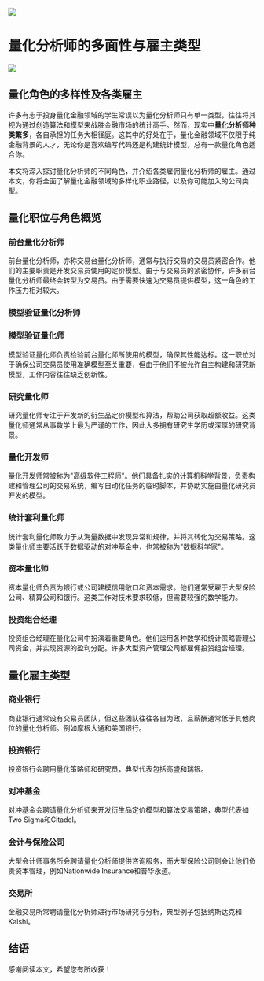 ![](https://fastly.jsdelivr.net/gh/bucketio/img11@main/2024/10/21/1729466068183-23134fce-3131-4262-b18c-f378d71af4f6.gif)

# 量化分析师的多面性与雇主类型
![](https://fastly.jsdelivr.net/gh/bucketio/img9@main/2024/10/20/1729465031968-b3c8959e-1d37-4b8a-91b1-b0b0dfe25143.png)

## 量化角色的多样性及各类雇主

许多有志于投身量化金融领域的学生常误以为量化分析师只有单一类型，往往将其视为通过创造算法和模型来战胜金融市场的统计高手。然而，现实中**量化分析师种类繁多**，各自承担的任务大相径庭。这其中的好处在于，量化金融领域不仅限于纯金融背景的人才，无论你是喜欢编写代码还是构建统计模型，总有一款量化角色适合你。

本文将深入探讨量化分析师的不同角色，并介绍各类雇佣量化分析师的雇主。通过本文，你将全面了解量化金融领域的多样化职业路径，以及你可能加入的公司类型。

## 量化职位与角色概览

### 前台量化分析师

前台量化分析师，亦称交易台量化分析师，通常与执行交易的交易员紧密合作。他们的主要职责是开发交易员使用的定价模型。由于与交易员的紧密协作，许多前台量化分析师最终会转型为交易员。由于需要快速为交易员提供模型，这一角色的工作压力相对较大。

### 模型验证量化分析师
### 模型验证量化师

模型验证量化师负责检验前台量化师所使用的模型，确保其性能达标。这一职位对于确保公司交易员使用准确模型至关重要，但由于他们不被允许自主构建和研究新模型，工作内容往往缺乏创新性。

### 研究量化师

研究量化师专注于开发新的衍生品定价模型和算法，帮助公司获取超额收益。这类量化师通常从事数学上最为严谨的工作，因此大多拥有研究生学历或深厚的研究背景。

### 量化开发师

量化开发师常被称为"高级软件工程师"。他们具备扎实的计算机科学背景，负责构建和管理公司的交易系统，编写自动化任务的临时脚本，并协助实施由量化研究员开发的模型。

### 统计套利量化师

统计套利量化师致力于从海量数据中发现异常和规律，并将其转化为交易策略。这类量化师主要活跃于数据驱动的对冲基金中，也常被称为"数据科学家"。

### 资本量化师

资本量化师负责为银行或公司建模信用敞口和资本需求。他们通常受雇于大型保险公司、精算公司和银行。这类工作对技术要求较低，但需要较强的数学能力。

### 投资组合经理

投资组合经理在量化公司中扮演着重要角色。他们运用各种数学和统计策略管理公司资金，并实现资源的盈利分配。许多大型资产管理公司都雇佣投资组合经理。

## 量化雇主类型

### 商业银行
商业银行通常设有交易员团队，但这些团队往往各自为政，且薪酬通常低于其他岗位的量化分析师。例如摩根大通和美国银行。

### 投资银行

投资银行会聘用量化策略师和研究员，典型代表包括高盛和瑞银。

### 对冲基金

对冲基金会聘请量化分析师来开发衍生品定价模型和算法交易策略，典型代表如Two Sigma和Citadel。

### 会计与保险公司

大型会计师事务所会聘请量化分析师提供咨询服务，而大型保险公司则会让他们负责资本管理，例如Nationwide Insurance和普华永道。

### 交易所

金融交易所常聘请量化分析师进行市场研究与分析，典型例子包括纳斯达克和Kalshi。

## 结语

感谢阅读本文，希望您有所收获！ 
